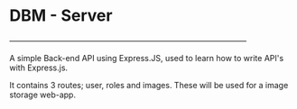 # DBM - Server
——————————————————————————————

A simple Back-end API using Express.JS,
used to learn how to write API's with Express.js.

It contains 3 routes; user, roles and images. 
These will be used for a image storage web-app. 
